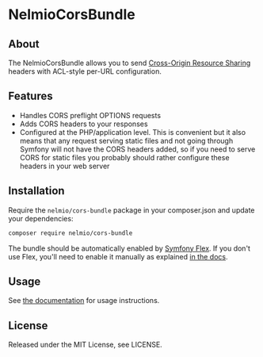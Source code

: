 # NelmioCorsBundle

## About

The NelmioCorsBundle allows you to send [Cross-Origin Resource Sharing](http://enable-cors.org/)
headers with ACL-style per-URL configuration.

## Features

* Handles CORS preflight OPTIONS requests
* Adds CORS headers to your responses
* Configured at the PHP/application level. This is convenient but it also means
  that any request serving static files and not going through Symfony will not
  have the CORS headers added, so if you need to serve CORS for static files you
  probably should rather configure these headers in your web server

## Installation

Require the `nelmio/cors-bundle` package in your composer.json and update your dependencies:

```bash
composer require nelmio/cors-bundle
```

The bundle should be automatically enabled by [Symfony Flex][1]. If you don't use
Flex, you'll need to enable it manually as explained [in the docs][2].

## Usage

See [the documentation][2] for usage instructions.

## License

Released under the MIT License, see LICENSE.

[1]: https://symfony.com/doc/current/setup/flex.html
[2]: https://symfony.com/bundles/NelmioCorsBundle/current/index.html
